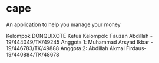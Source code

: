 # cape
An application to help you manage your money

Kelompok DONQUIXOTE
Ketua Kelompok: Fauzan Abdillah - 19/444049/TK/49245
Anggota 1: Muhammad Arsyad Ikbar - 19/446783/TK/49888
Anggota 2: Abdillah Akmal Firdaus-19/440884/TK/48678
